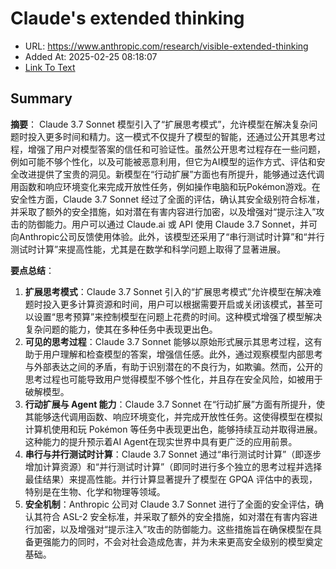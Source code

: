 # Claude's extended thinking
- URL: https://www.anthropic.com/research/visible-extended-thinking
- Added At: 2025-02-25 08:18:07
- [Link To Text](2025-02-25-claude's-extended-thinking_raw.md)

## Summary
**摘要**：
Claude 3.7 Sonnet 模型引入了“扩展思考模式”，允许模型在解决复杂问题时投入更多时间和精力。这一模式不仅提升了模型的智能，还通过公开其思考过程，增强了用户对模型答案的信任和可验证性。虽然公开思考过程存在一些问题，例如可能不够个性化，以及可能被恶意利用，但它为AI模型的运作方式、评估和安全改进提供了宝贵的洞见。新模型在“行动扩展”方面也有所提升，能够通过迭代调用函数和响应环境变化来完成开放性任务，例如操作电脑和玩Pokémon游戏。在安全性方面，Claude 3.7 Sonnet 经过了全面的评估，确认其安全级别符合标准，并采取了额外的安全措施，如对潜在有害内容进行加密，以及增强对“提示注入”攻击的防御能力。用户可以通过 Claude.ai 或 API 使用 Claude 3.7 Sonnet，并可向Anthropic公司反馈使用体验。此外，该模型还采用了“串行测试时计算”和“并行测试时计算”来提高性能，尤其是在数学和科学问题上取得了显著进展。

**要点总结**：
1.  **扩展思考模式**：Claude 3.7 Sonnet 引入的“扩展思考模式”允许模型在解决难题时投入更多计算资源和时间，用户可以根据需要开启或关闭该模式，甚至可以设置“思考预算”来控制模型在问题上花费的时间。这种模式增强了模型解决复杂问题的能力，使其在多种任务中表现更出色。
2.  **可见的思考过程**：Claude 3.7 Sonnet 能够以原始形式展示其思考过程，这有助于用户理解和检查模型的答案，增强信任感。此外，通过观察模型内部思考与外部表达之间的矛盾，有助于识别潜在的不良行为，如欺骗。然而，公开的思考过程也可能导致用户觉得模型不够个性化，并且存在安全风险，如被用于破解模型。
3.  **行动扩展与 Agent 能力**：Claude 3.7 Sonnet 在“行动扩展”方面有所提升，使其能够迭代调用函数、响应环境变化，并完成开放性任务。这使得模型在模拟计算机使用和玩 Pokémon 等任务中表现更出色，能够持续互动并取得进展。这种能力的提升预示着AI Agent在现实世界中具有更广泛的应用前景。
4.  **串行与并行测试时计算**：Claude 3.7 Sonnet 通过“串行测试时计算”（即逐步增加计算资源）和“并行测试时计算”（即同时进行多个独立的思考过程并选择最佳结果）来提高性能。并行计算显著提升了模型在 GPQA 评估中的表现，特别是在生物、化学和物理等领域。
5.  **安全机制**：Anthropic 公司对 Claude 3.7 Sonnet 进行了全面的安全评估，确认其符合 ASL-2 安全标准，并采取了额外的安全措施，如对潜在有害内容进行加密，以及增强对“提示注入”攻击的防御能力。这些措施旨在确保模型在具备更强能力的同时，不会对社会造成危害，并为未来更高安全级别的模型奠定基础。

